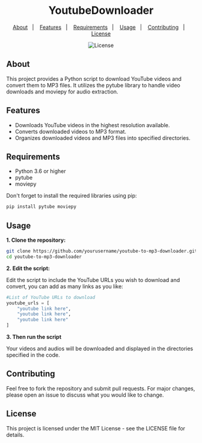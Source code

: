 <h1 align="center"> YoutubeDownloader </h1>

<p align="center">
  <a href="##about">About</a>&nbsp;&nbsp;&nbsp;|&nbsp;&nbsp;&nbsp;
  <a href="##features">Features</a>&nbsp;&nbsp;&nbsp;|&nbsp;&nbsp;&nbsp;
  <a href="##requirements">Requirements</a>&nbsp;&nbsp;&nbsp;|&nbsp;&nbsp;&nbsp;
  <a href="##usage">Usage</a>&nbsp;&nbsp;&nbsp;|&nbsp;&nbsp;&nbsp;
  <a href="##contributing">Contributing</a>&nbsp;&nbsp;&nbsp;|&nbsp;&nbsp;&nbsp;
  <a href="##license">License</a>
</p>
</p>

<p align="center">
  <img alt="License" src="https://img.shields.io/static/v1?label=license&message=MIT&color=49AA26&labelColor=000000">
</p>

## About

This project provides a Python script to download YouTube videos and convert them to MP3 files. It utilizes the pytube library to handle video downloads and moviepy for audio extraction.

## Features
- Downloads YouTube videos in the highest resolution available.
- Converts downloaded videos to MP3 format.
- Organizes downloaded videos and MP3 files into specified directories.

## Requirements
- Python 3.6 or higher
- pytube
- moviepy

Don't forget to install the required libraries using pip:
```bash
pip install pytube moviepy
```
## Usage

**1. Clone the repository:**
```bash
git clone https://github.com/yourusername/youtube-to-mp3-downloader.git
cd youtube-to-mp3-downloader
```

**2. Edit the script:**

Edit the script to include the YouTube URLs you wish to download and convert, you can add as many links as you like:
```python
#List of YouTube URLs to download
youtube_urls = [
    "youtube link here",
    "youtube link here",
    "youtube link here"
]
```
**3. Then run the script**

Your videos and audios will be downloaded and displayed in the directories specified in the code.

## Contributing
Feel free to fork the repository and submit pull requests. For major changes, please open an issue to discuss what you would like to change.

## License
This project is licensed under the MIT License - see the LICENSE file for details.
